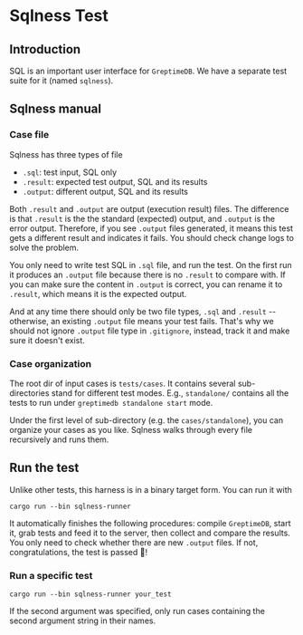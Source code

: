 # Sqlness Test

## Introduction
SQL is an important user interface for `GreptimeDB`. We have a separate test suite for it (named `sqlness`).

## Sqlness manual

### Case file
Sqlness has three types of file
- `.sql`: test input, SQL only
- `.result`: expected test output, SQL and its results
- `.output`: different output, SQL and its results

Both `.result` and `.output` are output (execution result) files. The difference is that `.result` is the
the standard (expected) output, and `.output` is the error output. Therefore, if you see `.output` files generated,
it means this test gets a different result and indicates it fails. You should
check change logs to solve the problem.  

You only need to write test SQL in `.sql` file, and run the test. On the first run it produces
an `.output` file because there is no `.result` to compare with. If you can make sure the content in
`.output` is correct, you can rename it to `.result`, which means it is the expected output.

And at any time there should only be two file types, `.sql` and `.result` -- otherwise, an existing `.output`
file means your test fails. That's why we should not ignore `.output` file type in `.gitignore`, instead, track
it and make sure it doesn't exist.

### Case organization
The root dir of input cases is `tests/cases`. It contains several sub-directories stand for different test
modes. E.g., `standalone/` contains all the tests to run under `greptimedb standalone start` mode.

Under the first level of sub-directory (e.g. the `cases/standalone`), you can organize your cases as you like.
Sqlness walks through every file recursively and runs them.

## Run the test
Unlike other tests, this harness is in a binary target form. You can run it with
```shell
cargo run --bin sqlness-runner
```
It automatically finishes the following procedures: compile `GreptimeDB`, start it, grab tests and feed it to
the server, then collect and compare the results. You only need to check whether there are new `.output` files.
If not, congratulations, the test is passed 🥳!

### Run a specific test

```shell
cargo run --bin sqlness-runner your_test
```

If the second argument was specified, only run cases containing the second argument string in their names.


